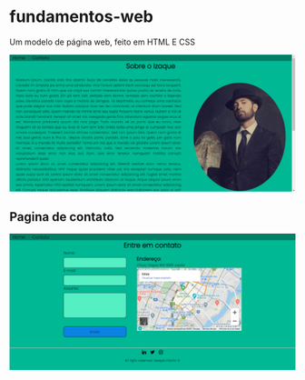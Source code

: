 # fundamentos-web

Um modelo de página web, feito em HTML E CSS

<img src="https://github.com/IzaqueL95/fundamentos-web/blob/css/assets/img/capturar-final.png">

## Pagina de contato

<img src="https://raw.githubusercontent.com/IzaqueL95/fundamentos-web/css/assets/img/capturar-contato.png">
